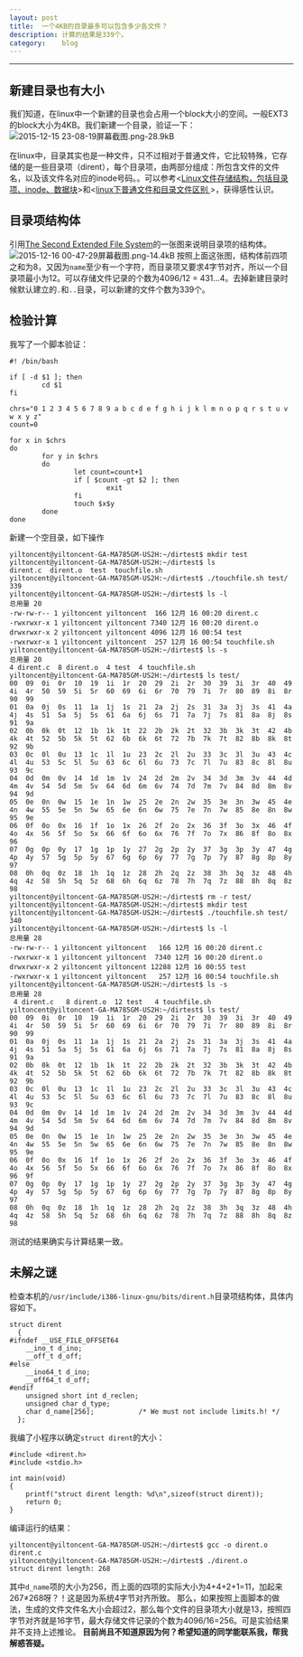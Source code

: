 ```yaml
---
layout: post
title:  一个4KB的目录最多可以包含多少各文件？
description: 计算的结果是339个。
category:    blog
---
```


---

## 新建目录也有大小
我们知道，在linux中一个新建的目录也会占用一个block大小的空间。一般EXT3的block大小为4KB。我们新建一个目录，验证一下：
![2015-12-15 23-08-19屏幕截图.png-28.9kB][1]

在linux中，目录其实也是一种文件，只不过相对于普通文件，它比较特殊，它存储的是一些目录项（dirent），每个目录项，由两部分组成：所包含文件的文件名，以及该文件名对应的inode号码。。可以参考<[Linux文件存储结构，包括目录项、inode、数据块](http://c.biancheng.net/cpp/html/2780.html)>和<[linux下普通文件和目录文件区别 ](http://blog.csdn.net/mrjy1475726263/article/details/34436769)>，获得感性认识。

## 目录项结构体
引用[The Second Extended File System](http://www.nongnu.org/ext2-doc/ext2.html#IFDIR-NAME-LEN)的一张图来说明目录项的结构体。
![2015-12-16 00-47-29屏幕截图.png-14.4kB][2]
按照上面这张图，结构体前四项之和为8，又因为`name`至少有一个字符，而目录项又要求4字节对齐，所以一个目录项最小为12。可以存储文件记录的个数为4096/12 = 431...4。去掉新建目录时候默认建立的`.`和`..`目录，可以新建的文件个数为339个。

## 检验计算
我写了一个脚本验证：

```
#! /bin/bash

if [ -d $1 ]; then
        cd $1
fi

chrs="0 1 2 3 4 5 6 7 8 9 a b c d e f g h i j k l m n o p q r s t u v w x y z"
count=0

for x in $chrs
do
        for y in $chrs
        do
                let count=count+1
                if [ $count -gt $2 ]; then
                        exit
                fi
                touch $x$y
        done
done
```
新建一个空目录，如下操作
```
yiltoncent@yiltoncent-GA-MA785GM-US2H:~/dirtest$ mkdir test
yiltoncent@yiltoncent-GA-MA785GM-US2H:~/dirtest$ ls
dirent.c  dirent.o  test  touchfile.sh
yiltoncent@yiltoncent-GA-MA785GM-US2H:~/dirtest$ ./touchfile.sh test/ 339
yiltoncent@yiltoncent-GA-MA785GM-US2H:~/dirtest$ ls -l
总用量 20
-rw-rw-r-- 1 yiltoncent yiltoncent  166 12月 16 00:20 dirent.c
-rwxrwxr-x 1 yiltoncent yiltoncent 7340 12月 16 00:20 dirent.o
drwxrwxr-x 2 yiltoncent yiltoncent 4096 12月 16 00:54 test
-rwxrwxr-x 1 yiltoncent yiltoncent  257 12月 16 00:54 touchfile.sh
yiltoncent@yiltoncent-GA-MA785GM-US2H:~/dirtest$ ls -s
总用量 20
4 dirent.c  8 dirent.o  4 test  4 touchfile.sh
yiltoncent@yiltoncent-GA-MA785GM-US2H:~/dirtest$ ls test/
00  09  0i  0r  10  19  1i  1r  20  29  2i  2r  30  39  3i  3r  40  49  4i  4r  50  59  5i  5r  60  69  6i  6r  70  79  7i  7r  80  89  8i  8r  90  99
01  0a  0j  0s  11  1a  1j  1s  21  2a  2j  2s  31  3a  3j  3s  41  4a  4j  4s  51  5a  5j  5s  61  6a  6j  6s  71  7a  7j  7s  81  8a  8j  8s  91  9a
02  0b  0k  0t  12  1b  1k  1t  22  2b  2k  2t  32  3b  3k  3t  42  4b  4k  4t  52  5b  5k  5t  62  6b  6k  6t  72  7b  7k  7t  82  8b  8k  8t  92  9b
03  0c  0l  0u  13  1c  1l  1u  23  2c  2l  2u  33  3c  3l  3u  43  4c  4l  4u  53  5c  5l  5u  63  6c  6l  6u  73  7c  7l  7u  83  8c  8l  8u  93  9c
04  0d  0m  0v  14  1d  1m  1v  24  2d  2m  2v  34  3d  3m  3v  44  4d  4m  4v  54  5d  5m  5v  64  6d  6m  6v  74  7d  7m  7v  84  8d  8m  8v  94  9d
05  0e  0n  0w  15  1e  1n  1w  25  2e  2n  2w  35  3e  3n  3w  45  4e  4n  4w  55  5e  5n  5w  65  6e  6n  6w  75  7e  7n  7w  85  8e  8n  8w  95  9e
06  0f  0o  0x  16  1f  1o  1x  26  2f  2o  2x  36  3f  3o  3x  46  4f  4o  4x  56  5f  5o  5x  66  6f  6o  6x  76  7f  7o  7x  86  8f  8o  8x  96
07  0g  0p  0y  17  1g  1p  1y  27  2g  2p  2y  37  3g  3p  3y  47  4g  4p  4y  57  5g  5p  5y  67  6g  6p  6y  77  7g  7p  7y  87  8g  8p  8y  97
08  0h  0q  0z  18  1h  1q  1z  28  2h  2q  2z  38  3h  3q  3z  48  4h  4q  4z  58  5h  5q  5z  68  6h  6q  6z  78  7h  7q  7z  88  8h  8q  8z  98
yiltoncent@yiltoncent-GA-MA785GM-US2H:~/dirtest$ rm -r test/
yiltoncent@yiltoncent-GA-MA785GM-US2H:~/dirtest$ mkdir test
yiltoncent@yiltoncent-GA-MA785GM-US2H:~/dirtest$ ./touchfile.sh test/ 340
yiltoncent@yiltoncent-GA-MA785GM-US2H:~/dirtest$ ls -l
总用量 28
-rw-rw-r-- 1 yiltoncent yiltoncent   166 12月 16 00:20 dirent.c
-rwxrwxr-x 1 yiltoncent yiltoncent  7340 12月 16 00:20 dirent.o
drwxrwxr-x 2 yiltoncent yiltoncent 12288 12月 16 00:55 test
-rwxrwxr-x 1 yiltoncent yiltoncent   257 12月 16 00:54 touchfile.sh
yiltoncent@yiltoncent-GA-MA785GM-US2H:~/dirtest$ ls -s
总用量 28
 4 dirent.c   8 dirent.o  12 test   4 touchfile.sh
yiltoncent@yiltoncent-GA-MA785GM-US2H:~/dirtest$ ls test/
00  09  0i  0r  10  19  1i  1r  20  29  2i  2r  30  39  3i  3r  40  49  4i  4r  50  59  5i  5r  60  69  6i  6r  70  79  7i  7r  80  89  8i  8r  90  99
01  0a  0j  0s  11  1a  1j  1s  21  2a  2j  2s  31  3a  3j  3s  41  4a  4j  4s  51  5a  5j  5s  61  6a  6j  6s  71  7a  7j  7s  81  8a  8j  8s  91  9a
02  0b  0k  0t  12  1b  1k  1t  22  2b  2k  2t  32  3b  3k  3t  42  4b  4k  4t  52  5b  5k  5t  62  6b  6k  6t  72  7b  7k  7t  82  8b  8k  8t  92  9b
03  0c  0l  0u  13  1c  1l  1u  23  2c  2l  2u  33  3c  3l  3u  43  4c  4l  4u  53  5c  5l  5u  63  6c  6l  6u  73  7c  7l  7u  83  8c  8l  8u  93  9c
04  0d  0m  0v  14  1d  1m  1v  24  2d  2m  2v  34  3d  3m  3v  44  4d  4m  4v  54  5d  5m  5v  64  6d  6m  6v  74  7d  7m  7v  84  8d  8m  8v  94  9d
05  0e  0n  0w  15  1e  1n  1w  25  2e  2n  2w  35  3e  3n  3w  45  4e  4n  4w  55  5e  5n  5w  65  6e  6n  6w  75  7e  7n  7w  85  8e  8n  8w  95  9e
06  0f  0o  0x  16  1f  1o  1x  26  2f  2o  2x  36  3f  3o  3x  46  4f  4o  4x  56  5f  5o  5x  66  6f  6o  6x  76  7f  7o  7x  86  8f  8o  8x  96  9f
07  0g  0p  0y  17  1g  1p  1y  27  2g  2p  2y  37  3g  3p  3y  47  4g  4p  4y  57  5g  5p  5y  67  6g  6p  6y  77  7g  7p  7y  87  8g  8p  8y  97
08  0h  0q  0z  18  1h  1q  1z  28  2h  2q  2z  38  3h  3q  3z  48  4h  4q  4z  58  5h  5q  5z  68  6h  6q  6z  78  7h  7q  7z  88  8h  8q  8z  98
```

测试的结果确实与计算结果一致。

## 未解之谜
检查本机的`/usr/include/i386-linux-gnu/bits/dirent.h`目录项结构体，具体内容如下。
```
struct dirent
  {
#ifndef __USE_FILE_OFFSET64
    __ino_t d_ino;
    __off_t d_off;
#else
    __ino64_t d_ino;
    __off64_t d_off;
#endif
    unsigned short int d_reclen;
    unsigned char d_type;
    char d_name[256];           /* We must not include limits.h! */
  };
```
我编了小程序以确定`struct dirent`的大小：
```
#include <dirent.h>
#include <stdio.h>

int main(void)
{
	printf("struct dirent length: %d\n",sizeof(struct dirent));
	return 0;
}
```
编译运行的结果：
```
yiltoncent@yiltoncent-GA-MA785GM-US2H:~/dirtest$ gcc -o dirent.o dirent.c 
yiltoncent@yiltoncent-GA-MA785GM-US2H:~/dirtest$ ./dirent.o 
struct dirent length: 268
```
其中`d_name`项的大小为256，而上面的四项的实际大小为4+4+2+1=11，加起来267≠268呀？！这是因为系统4字节对齐所致。
那么，如果按照上面脚本的做法，生成的文件文件名大小会超过2，那么每个文件的目录项大小就是13，按照四字节对齐就是16字节，最大存储文件记录的个数为4096/16=256。可是实验结果并不支持上述推论。
**目前尚且不知道原因为何？希望知道的同学能联系我，帮我解惑答疑。**


  [1]: http://static.zybuluo.com/yiltoncent/k3691eu5t7n37h281kwtcphg/2015-12-15%2023-08-19%E5%B1%8F%E5%B9%95%E6%88%AA%E5%9B%BE.png
  [2]: http://static.zybuluo.com/yiltoncent/swnkcq9xgcj700tzbmnaj5il/2015-12-16%2000-47-29%E5%B1%8F%E5%B9%95%E6%88%AA%E5%9B%BE.png
